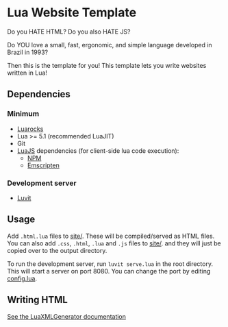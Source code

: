 # Lua Website Template

Do you HATE HTML?
Do you also HATE JS?

Do YOU love a small, fast, ergonomic, and simple language developed in Brazil in 1993?

Then this is the template for you! This template lets you write websites written in Lua!

## Dependencies

### Minimum
- [Luarocks](https://luarocks.org/)
- Lua >= 5.1 (recommended LuaJIT)
- Git
- [LuaJS](https://github.com/Doridian/LuaJS) dependencies (for client-side lua code execution):
    - [NPM](https://www.npmjs.com/)
    - [Emscripten](https://emscripten.org/)

### Development server
- [Luvit](https://luvit.io/)

## Usage

Add `.html.lua` files to [site/](site/). These will be compiled/served as HTML files. You can also add `.css`, `.html`, `.lua` and `.js` files to [site/](site/). and they will just be copied over to the output directory.

To run the development server, run `luvit serve.lua` in the root directory. This will start a server on port 8080. You can change the port by editing [config.lua](config.lua).

## Writing HTML

[See the LuaXMLGenerator documentation](https://github.com/Frityet/LuaXMLGenerator/blob/master/README.md)
